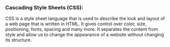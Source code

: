 ### Cascading Style Sheets (CSS):
CSS is a style sheet language that is used to describe the look and layout of a web page that is written in HTML.
It gives control over color, size, positioning, fonts, spacing and many more.
It separates the content from style and allow us to change the appearance of a website without changing its structure.